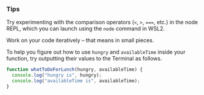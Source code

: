 ### Tips

Try experimenting with the comparison operators (`<`, `>`, `===`, etc.) in the node REPL, which you can launch using the `node` command in WSL2.

Work on your code iteratively – that means in small pieces. 

To help you figure out how to use `hungry` and `availableTime` inside your function, try outputting their values to the Terminal as follows.


```javascript
function whatToDoForLunch(hungry, availableTime) {
  console.log("hungry is", hungry);
  console.log("availableTime is", availableTime);
}
```

